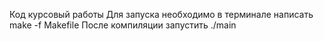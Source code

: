 Код курсовый работы
Для запуска необходимо в терминале 
написать make -f Makefile
После компиляции запустить ./main
